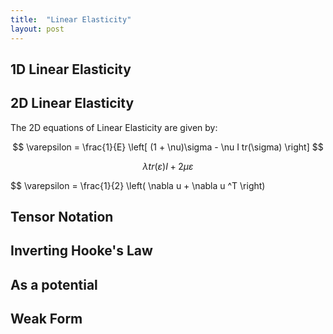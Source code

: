 ```yaml
---
title:  "Linear Elasticity"
layout: post
---
```


## 1D Linear Elasticity

## 2D Linear Elasticity

The 2D equations of Linear Elasticity are given by:

$$ \varepsilon = \frac{1}{E} \left[ (1 + \nu)\sigma - \nu I tr(\sigma) \right] $$

$$ \lambda tr(\varepsilon) I + 2\mu\varepsilon $$

$$ \varepsilon = \frac{1}{2} \left( \nabla u + \nabla u ^T \right)

## Tensor Notation

## Inverting Hooke's Law

## As a potential

## Weak Form